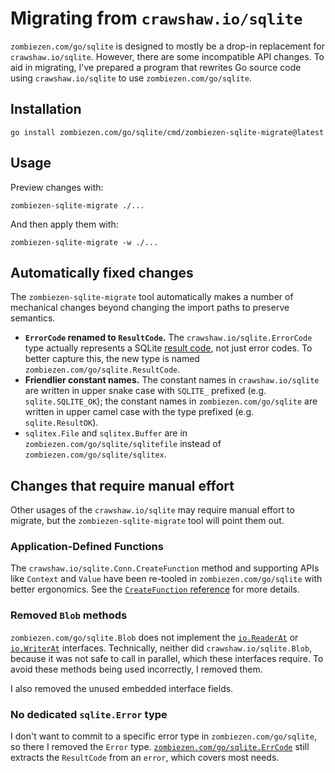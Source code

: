 # Migrating from `crawshaw.io/sqlite`

`zombiezen.com/go/sqlite` is designed to mostly be a drop-in replacement for
`crawshaw.io/sqlite`. However, there are some incompatible API changes. To aid
in migrating, I've prepared a program that rewrites Go source code using
`crawshaw.io/sqlite` to use `zombiezen.com/go/sqlite`.

## Installation

```shell
go install zombiezen.com/go/sqlite/cmd/zombiezen-sqlite-migrate@latest
```

## Usage

Preview changes with:

```shell
zombiezen-sqlite-migrate ./...
```

And then apply them with:

```shell
zombiezen-sqlite-migrate -w ./...
```

## Automatically fixed changes

The `zombiezen-sqlite-migrate` tool automatically makes a number of mechanical
changes beyond changing the import paths to preserve semantics.

-  **`ErrorCode` renamed to `ResultCode`.** The `crawshaw.io/sqlite.ErrorCode` type
   actually represents a SQLite [result code][], not just error codes. To better
   capture this, the new type is named `zombiezen.com/go/sqlite.ResultCode`.
-  **Friendlier constant names.** The constant names in `crawshaw.io/sqlite`
   are written in upper snake case with `SQLITE_` prefixed (e.g.
   `sqlite.SQLITE_OK`); the constant names in `zombiezen.com/go/sqlite` are
   written in upper camel case with the type prefixed (e.g. `sqlite.ResultOK`).
-  `sqlitex.File` and `sqlitex.Buffer` are in `zombiezen.com/go/sqlite/sqlitefile`
   instead of `zombiezen.com/go/sqlite/sqlitex`.

[result code]: https://sqlite.org/rescode.html

## Changes that require manual effort

Other usages of the `crawshaw.io/sqlite` may require manual effort to migrate,
but the `zombiezen-sqlite-migrate` tool will point them out.

### Application-Defined Functions

The `crawshaw.io/sqlite.Conn.CreateFunction` method and supporting APIs like
`Context` and `Value` have been re-tooled in `zombiezen.com/go/sqlite` with
better ergonomics. See the [`CreateFunction` reference][] for more details.

[`CreateFunction` reference]: https://pkg.go.dev/zombiezen.com/go/sqlite#Conn.CreateFunction

### Removed `Blob` methods

`zombiezen.com/go/sqlite.Blob` does not implement the [`io.ReaderAt`][] or
[`io.WriterAt`][] interfaces. Technically, neither did `crawshaw.io/sqlite.Blob`,
because it was not safe to call in parallel, which these interfaces require.
To avoid these methods being used incorrectly, I removed them.

I also removed the unused embedded interface fields.

[`io.ReaderAt`]: https://pkg.go.dev/io#ReaderAt
[`io.WriterAt`]: https://pkg.go.dev/io#WriterAt

### No dedicated `sqlite.Error` type

I don't want to commit to a specific error type in `zombiezen.com/go/sqlite`, so
there I removed the `Error` type. [`zombiezen.com/go/sqlite.ErrCode`][] still
extracts the `ResultCode` from an `error`, which covers most needs.

[`zombiezen.com/go/sqlite.ErrCode`]: https://pkg.go.dev/zombiezen.com/go/sqlite#ErrCode
